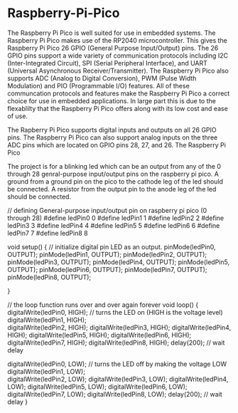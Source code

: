 # Raspberry-Pi-Pico
The Raspberry Pi Pico is well suited for use in embedded systems. The Raspberry Pi Pico makes use of the RP2040 microcontroller. This gives the Raspberry Pi Pico 26 GPIO (General Purpose Input/Output) pins. The 26 GPIO pins support a wide variety of communication protocols including I2C (Inter-Integrated Circuit), SPI (Serial Peripheral Interface), and UART (Universal Asynchronous Receiver/Transmitter). The Raspberry Pi Pico also supports ADC (Analog to Digital Conversion), PWM (Pulse Width Modulation) and PIO (Programmable I/O) features. All of these communcation protocols and features make the Raspberry Pi Pico a correct choice for use in embedded applications. In large part this is due to the flexablilty that the Raspberry Pi Pico offers along with its low cost and ease of use. 

The Rapberry Pi Pico supports digital inputs and outputs on all 26 GPIO pins. The Raspberry Pi Pico can also support analog inputs on the three ADC pins which are located on GPIO pins 28, 27, and 26. The Raspberry Pi Pico 






The project is for a blinking led which can be an output from any of the 0 through 28 genral-purpose input/output pins on the raspberry pi pico. A ground from a ground pin on the pico to the cathode leg of the led should be connected. A resistor from the output pin to the anode leg of the led should be connected. 

// defining General-purpose input/output pin on raspberry pi pico (0 through 28)
#define ledPin0 0
#define ledPin1 1
#define ledPin2 2
#define ledPin3 3
#define ledPin4 4
#define ledPin5 5
#define ledPin6 6
#define ledPin7 7
#define ledPin8 8



void setup() {
  // initialize digital pin LED as an output.
  pinMode(ledPin0, OUTPUT);
  pinMode(ledPin1, OUTPUT);
  pinMode(ledPin2, OUTPUT);
  pinMode(ledPin3, OUTPUT);
  pinMode(ledPin4, OUTPUT);
  pinMode(ledPin5, OUTPUT);
  pinMode(ledPin6, OUTPUT);
  pinMode(ledPin7, OUTPUT);
  pinMode(ledPin8, OUTPUT);

}


// the loop function runs over and over again forever
void loop() {
  digitalWrite(ledPin0, HIGH); // turns the LED on (HIGH is the voltage level)
  digitalWrite(ledPin1, HIGH);  
  digitalWrite(ledPin2, HIGH);
  digitalWrite(ledPin3, HIGH);
  digitalWrite(ledPin4, HIGH);
  digitalWrite(ledPin5, HIGH);
  digitalWrite(ledPin6, HIGH);
  digitalWrite(ledPin7, HIGH);
  digitalWrite(ledPin8, HIGH);
  delay(200);                       // wait delay
  
  digitalWrite(ledPin0, LOW);  // turns the LED off by making the voltage LOW
  digitalWrite(ledPin1, LOW);    
  digitalWrite(ledPin2, LOW); 
  digitalWrite(ledPin3, LOW); 
  digitalWrite(ledPin4, LOW); 
  digitalWrite(ledPin5, LOW); 
  digitalWrite(ledPin6, LOW); 
  digitalWrite(ledPin7, LOW); 
  digitalWrite(ledPin8, LOW); 
  delay(200);                // wait delay 
}
